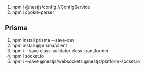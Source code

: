 1. npm i @nestjs/config //ConfigService
2. npm i cookie-parser

## Prisma

1. npm install prisma --save-dev
2. npm install @prisma/client
3. npm i --save class-validator class-transformer
4. npm i socket.io
5. npm i --save @nestjs/websockets @nestjs/platform-socket.io
